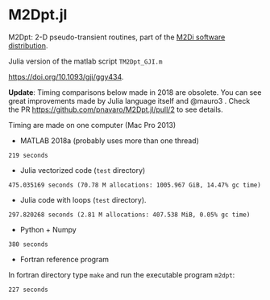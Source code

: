 # M2Dpt.jl

M2Dpt: 	2-D pseudo-transient routines, part of the [M2Di software distribution](https://bitbucket.org/lraess/m2di/).

Julia version of the matlab script `TM2Dpt_GJI.m`

https://doi.org/10.1093/gji/ggy434.

**Update**: Timing comparisons below made in 2018 are obsolete. You can see great improvements made by Julia language itself and @mauro3 . Check the PR https://github.com/pnavaro/M2Dpt.jl/pull/2 to see details.



Timing are made on one computer (Mac Pro 2013)

- MATLAB 2018a (probably uses more than one thread)
```
219 seconds
```

- Julia vectorized code (`test` directory)

```
475.035169 seconds (70.78 M allocations: 1005.967 GiB, 14.47% gc time)
```

- Julia code with loops (`test` directory).

```
297.820268 seconds (2.81 M allocations: 407.538 MiB, 0.05% gc time)
```

- Python + Numpy

```
380 seconds
```

- Fortran reference program

In fortran directory type `make` and run the executable program `m2dpt`:

```
227 seconds
```
